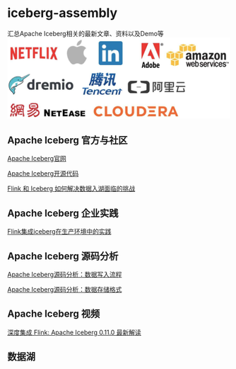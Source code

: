 # iceberg-assembly
汇总Apache Iceberg相关的最新文章、资料以及Demo等
![poweredby](https://github.com/Dam1029/iceberg-assembly/blob/main/iceberg-in-these-companys.jpeg)

## Apache Iceberg 官方与社区

[Apache Iceberg官网](https://iceberg.apache.org/)

[Apache Iceberg开源代码](https://github.com/apache/iceberg)

[Flink 和 Iceberg 如何解决数据入湖面临的挑战](https://developer.aliyun.com/article/784806?spm=a2c6h.13148508.0.0.51394f0ef6IrUb)

## Apache Iceberg 企业实践
[Flink集成iceberg在生产环境中的实践](https://blog.csdn.net/zhangjun5965/article/details/111998770)

## Apache Iceberg 源码分析
[Apache Iceberg源码分析：数据写入流程](https://blog.csdn.net/u012794915/article/details/111831471)

[Apache Iceberg源码分析：数据存储格式](https://blog.csdn.net/u012794915/article/details/111642801)

## Apache Iceberg 视频
[深度集成 Flink: Apache Iceberg 0.11.0 最新解读](https://www.bilibili.com/video/BV1TT4y1N7fP?from=search&seid=569064578284145980
)

## 数据湖

